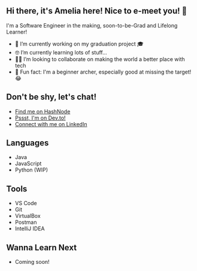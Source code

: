 ## Hi there, it's Amelia here! Nice to e-meet you! 👋
I'm a Software Engineer in the making, soon-to-be-Grad and Lifelong Learner! 
- 🔨 I’m currently working on my graduation project 🎓 
- 🤓 I’m currently learning lots of stuff...
- 🤝🏼 I’m looking to collaborate on making the world a better place with tech
- 📌 Fun fact: I'm a beginner archer, especially good at missing the target! 😂

## Don't be shy, let's chat!
- [Find me on HashNode][website]
- [Pssst, I'm on Dev.to!][dev.to]
- [Connect with me on LinkedIn][linkedin]

## Languages
- Java
- JavaScript
- Python (WIP)

## Tools
- VS Code
- Git
- VirtualBox
- Postman
- IntelliJ IDEA

## Wanna Learn Next
- Coming soon!

[website]: https://technoglot.com/
[linkedin]: https://linkedin.com/in/avr
[dev.to]: https://dev.to/avieira 


<!--
**a-vieira/a-vieira** is a ✨ _special_ ✨ repository because its `README.md` (this file) appears on your GitHub profile.

Here are some ideas to get you started:

- 🔭 I’m currently working on ...
- 🌱 I’m currently learning ...
- 👯 I’m looking to collaborate on ...
- 🤔 I’m looking for help with ...
- 💬 Ask me about ...
- 📫 How to reach me: ...
- 😄 Pronouns: ...
- ⚡ Fun fact: ...
-->
